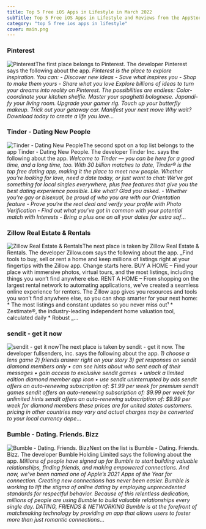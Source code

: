 ```yaml
---
title: Top 5 Free iOS Apps in Lifestyle in March 2022
subTitle: Top 5 Free iOS Apps in Lifestyle and Reviews from the AppStore in March 2022.
category: "top 5 free ios apps in lifestyle"
cover: main.png
---
```


### Pinterest

![Pinterest](https://is2-ssl.mzstatic.com/image/thumb/Purple112/v4/12/64/02/12640284-cf89-e3bc-5dcc-f0229b5928b4/AppIcon-0-0-1x_U007emarketing-0-0-0-6-0-0-sRGB-0-0-0-GLES2_U002c0-512MB-85-220-0-0.png/100x100bb.png)The first place belongs to Pinterest. The developer Pinterest says the following about the app. _Pinterest is the place to explore inspiration. You can: - Discover new ideas  - Save what inspires you - Shop to make them yours - Share what you love   Explore billions of ideas to turn your dreams into reality on Pinterest. The possibilities are endless: Color-coordinate your kitchen shelfie. Master your spaghetti bolognese. Japandi-fy your living room. Upgrade your gamer rig. Touch up your butterfly makeup. Trick out your getaway car. Manifest your next move    Why wait? Download today to create a life you love_...

### Tinder - Dating New People

![Tinder - Dating New People](https://is4-ssl.mzstatic.com/image/thumb/Purple116/v4/26/de/5d/26de5d87-a045-6de2-b72b-0c11c2ee93cd/AppIcon-0-0-1x_U007emarketing-0-0-0-7-0-0-sRGB-0-0-0-GLES2_U002c0-512MB-85-220-0-0.png/100x100bb.png)The second spot on a top list belongs to the app Tinder - Dating New People. The developer Tinder Inc. says the following about the app. _Welcome to Tinder — you can be here for a good time, and a long time, too. With 30 billion matches to date, Tinder® is the top free dating app, making it the place to meet new people. Whether you’re looking for love, need a date today, or just want to chat: We’ve got something for local singles everywhere, plus free features that give you the best dating experience possible. Like what? Glad you asked.   - Whether you’re gay or bisexual, be proud of who you are with our Orientation feature - Prove you’re the real deal and verify your profile with Photo Verification  - Find out what you’ve got in common with your potential match with Interests - Bring a plus one on all your dates for extra saf_...

### Zillow Real Estate & Rentals

![Zillow Real Estate & Rentals](https://is3-ssl.mzstatic.com/image/thumb/Purple122/v4/94/c7/45/94c7458a-0e8a-3f61-34b8-c3b2531b345b/AppIcon-1x_U007emarketing-0-6-0-85-220.png/100x100bb.png)The next place is taken by Zillow Real Estate & Rentals. The developer Zillow.com says the following about the app. _Find tools to buy, sell or rent a home and keep millions of listings right at your fingertips with the Zillow app. Change starts here.   BUY A HOME – Find your place with immersive photos, virtual tours, and the most listings, including things you won’t find anywhere else.    RENT A HOME – From shopping on the largest rental network to automating applications, we’ve created a seamless online experience for renters.   The Zillow app gives you resources and tools you won’t find anywhere else, so you can shop smarter for your next home:   * The most listings and constant updates so you never miss out¹ * Zestimate®, the industry-leading independent home valuation tool, calculated daily * Robust _...

### sendit - get it now

![sendit - get it now](https://is3-ssl.mzstatic.com/image/thumb/Purple126/v4/0b/1a/a4/0b1aa479-39c8-9a1a-8e10-66c7c5ec7588/AppIcon-1x_U007emarketing-0-10-0-85-220.png/100x100bb.png)The next place is taken by sendit - get it now. The developer fullsenders, inc. says the following about the app. _1) choose a lens game 2) friends answer right on your story 3) get responses on sendit        diamond members only • can see hints about who sent each of their messages • gain access to exclusive sendit games  • unlock a limited edition diamond member app icon • use sendit uninterrupted by ads  sendit offers an auto-renewing subscription of: $1.99 per week for premium sendit games  sendit offers an auto-renewing subscription of: $9.99 per week for unlimited hints  sendit offers an auto-renewing subscription of: $9.99 per week for diamond members  these prices are for united states customers. pricing in other countries may vary and actual charges may be converted to your local currency depe_...

### Bumble - Dating. Friends. Bizz

![Bumble - Dating. Friends. Bizz](https://is2-ssl.mzstatic.com/image/thumb/Purple112/v4/a7/b5/32/a7b5320d-ebae-a2c5-2caf-6346646bb9ee/AppIcon-1x_U007emarketing-0-7-0-85-220.png/100x100bb.png)Next on the list is Bumble - Dating. Friends. Bizz. The developer Bumble Holding Limited says the following about the app. _Millions of people have signed up for Bumble to start building valuable relationships, finding friends, and making empowered connections. And now, we’ve been named one of Apple’s 2021 Apps of the Year for connection. Creating new connections has never been easier. Bumble is working to lift the stigma of online dating by employing unprecedented standards for respectful behavior. Because of this relentless dedication, millions of people are using Bumble to build valuable relationships every single day.  DATING, FRIENDS & NETWORKING  Bumble is at the forefront of matchmaking technology by providing an app that allows users to foster more than just romantic connections_...

